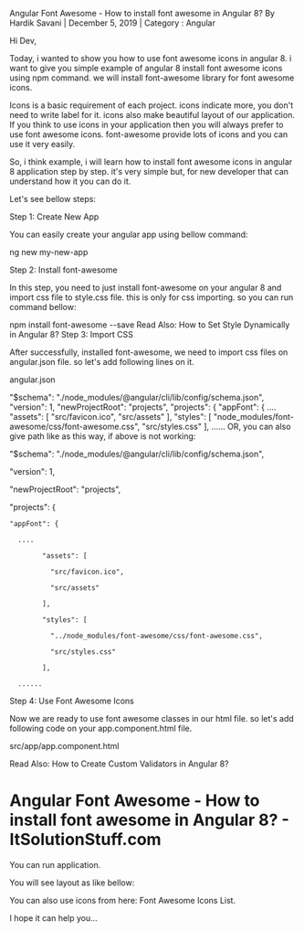 Angular Font Awesome - How to install font awesome in Angular 8?
 By Hardik Savani |  December 5, 2019 |  Category : Angular


Hi Dev,

Today, i wanted to show you how to use font awesome icons in angular 8. i want to give you simple example of angular 8 install font awesome icons using npm command. we will install font-awesome library for font awesome icons.

Icons is a basic requirement of each project. icons indicate more, you don't need to write label for it. icons also make beautiful layout of our application. If you think to use icons in your application then you will always prefer to use font awesome icons. font-awesome provide lots of icons and you can use it very easily.

So, i think example, i will learn how to install font awesome icons in angular 8 application step by step. it's very simple but, for new developer that can understand how it you can do it.

Let's see bellow steps:



Step 1: Create New App

You can easily create your angular app using bellow command:

ng new my-new-app

Step 2: Install font-awesome

In this step, you need to just install font-awesome on your angular 8 and import css file to style.css file. this is only for css importing. so you can run command bellow:

npm install font-awesome --save
Read Also: How to Set Style Dynamically in Angular 8?
Step 3: Import CSS

After successfully, installed font-awesome, we need to import css files on angular.json file. so let's add following lines on it.

angular.json

"$schema": "./node_modules/@angular/cli/lib/config/schema.json",
  "version": 1,
  "newProjectRoot": "projects",
  "projects": {
    "appFont": {
      ....
            "assets": [
              "src/favicon.ico",
              "src/assets"
            ],
            "styles": [
              "node_modules/font-awesome/css/font-awesome.css",
              "src/styles.css"
            ],
      ......
OR, you can also give path like as this way, if above is not working:

"$schema": "./node_modules/@angular/cli/lib/config/schema.json",

  "version": 1,

  "newProjectRoot": "projects",

  "projects": {

    "appFont": {

      ....

            "assets": [

              "src/favicon.ico",

              "src/assets"

            ],

            "styles": [

              "../node_modules/font-awesome/css/font-awesome.css",

              "src/styles.css"

            ],

      ......

Step 4: Use Font Awesome Icons

Now we are ready to use font awesome classes in our html file. so let's add following code on your app.component.html file.

src/app/app.component.html

Read Also: How to Create Custom Validators in Angular 8?
<h1>Angular Font Awesome - How to install font awesome in Angular 8? - ItSolutionStuff.com</h1>
   
<i class="fa fa-user fa-5x"></i>
<i class="fa fa-dashboard fa-5x"></i>
<i class="fa fa-money fa-5x"></i>
<i class="fa fa-home fa-5x"></i>
<i class="fa fa-th fa-5x"></i>
You can run application.

You will see layout as like bellow:



You can also use icons from here: Font Awesome Icons List.

I hope it can help you...